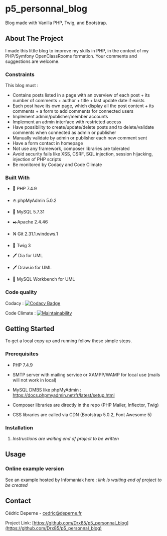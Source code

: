# p5_personnal_blog
Blog made with Vanilla PHP, Twig, and Bootstrap.



## About The Project

I made this little blog to improve my skills in PHP, in the context of my PHP/Symfony OpenClassRooms formation.
Your comments and suggestions are welcome.


### Constraints

This blog must :
* Contains posts listed in a page with an overview of each post + its number of comments + author + title + last update date if exists
* Each post have its own page, which display all the post content + its comments + a form to add comments for connected users
* Implement admin/publisher/member accounts
* Implement an admin interface with restricted access
* Have possibility to create/update/delete posts and to delete/validate comments when connected as admin or publisher
* Manually validate by admin or publisher each new comment sent
* Have a form contact in homepage
* Not use any framework, composer libraries are tolerated
* Avoid security fails like XSS, CSRF, SQL injection, session hijacking, injection of PHP scripts
* Be monitored by Codacy and Code Climate


### Built With

* 🐘️ PHP 7.4.9
* ⛵ phpMyAdmin 5.0.2
* 🐬 MySQL 5.7.31
* ✒️Apache 2.4.46
* ⛕️ Git 2.31.1.windows.1
* 🌿 Twig 3

* 🖊️ Dia for UML
* 🖊️ Draw.io for UML
* 🐬 MySQL Workbench for UML

### Code quality

Codacy : [![Codacy Badge](https://app.codacy.com/project/badge/Grade/3c111cac19694d47b6ff3f355633f431)](https://www.codacy.com/gh/Drx85/p5_personnal_blog/dashboard?utm_source=github.com&amp;utm_medium=referral&amp;utm_content=Drx85/p5_personnal_blog&amp;utm_campaign=Badge_Grade)

Code Climate : [![Maintainability](https://api.codeclimate.com/v1/badges/206f2e8eeaa601e365ad/maintainability)](https://codeclimate.com/github/Drx85/p5_personnal_blog/maintainability)



## Getting Started

To get a local copy up and running follow these simple steps.


### Prerequisites

* PHP 7.4.9

* SMTP server with mailing service or XAMPP/WAMP for local use (mails will not work in local)

* MySQL DMBS like phpMyAdmin :
https://docs.phpmyadmin.net/fr/latest/setup.html

* Composer libraries are directly in the repo (PHP Mailer, Inflector, Twig)

* CSS libraries are called via CDN (Bootstrap 5.0.2, Font Awesome 5)


### Installation

1. *Instructions are waiting end of project to be written*



## Usage


### Online example version

See an example hosted by Infomaniak here : *link is waiting end of project to be created*



## Contact

Cédric Deperne - cedric@deperne.fr

Project Link: [https://github.com/Drx85/p5_personnal_blog](https://github.com/Drx85/p5_personnal_blog)
